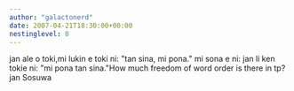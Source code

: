 ```yaml
---
author: "galactonerd"
date: 2007-04-21T18:30:00+00:00
nestinglevel: 0
---
```

jan ale o toki,mi lukin e toki ni: "tan sina, mi pona." mi sona e ni: jan li ken tokie ni: "mi pona tan sina."How much freedom of word order is there in tp?jan Sosuwa